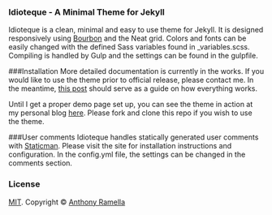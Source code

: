 ### Idioteque - A Minimal Theme for Jekyll
Idioteque is a clean, minimal and easy to use theme for Jekyll. It is designed responsively using [Bourbon](http://bourbon.io) and the Neat grid. Colors and fonts can be easily changed with the defined Sass variables found in _variables.scss. Compiling is handled by Gulp and the settings can be found in the gulpfile.

###Installation
More detailed documentation is currently in the works. If you would like to use the theme prior to official release, please contact me. In the meantime, [this post](http://anthonyramella.com/blog/new-blog-design/) should serve as a guide on how everything works.

Until I get a proper demo page set up, you can see the theme in action at my personal blog [here](http://anthonyramella.com). Please fork and clone this repo if you wish to use the theme.

###User comments
Idioteque handles statically generated user comments with [Staticman](https://staticman.net/). Please visit the site for installation instructions and configuration. In the config.yml file, the settings can be changed in the comments section.

### License
[MIT](https://github.com/bk2dcradle/accent/blob/gh-pages/LICENSE). Copyright &copy; [Anthony Ramella](http://twitter.com/tonecodes)
